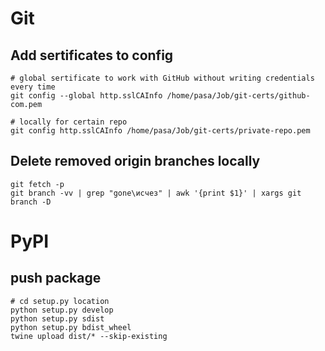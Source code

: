 
# Git

## Add sertificates to config

```
# global sertificate to work with GitHub without writing credentials every time
git config --global http.sslCAInfo /home/pasa/Job/git-certs/github-com.pem

# locally for certain repo
git config http.sslCAInfo /home/pasa/Job/git-certs/private-repo.pem
```

## Delete removed origin branches locally

```
git fetch -p
git branch -vv | grep "gone\исчез" | awk '{print $1}' | xargs git branch -D
```



# PyPI

## push package

```
# cd setup.py location 
python setup.py develop
python setup.py sdist
python setup.py bdist_wheel
twine upload dist/* --skip-existing
```
